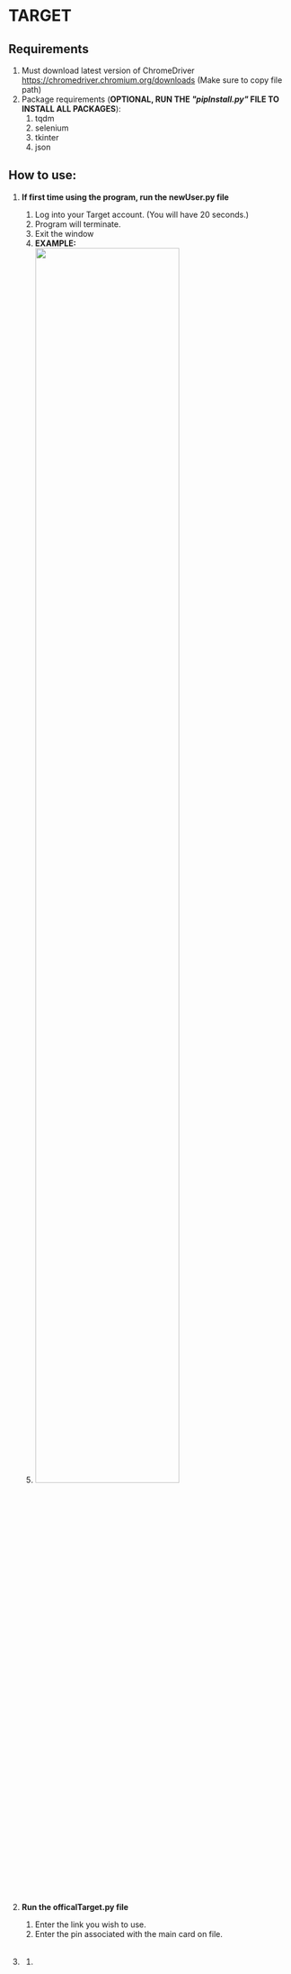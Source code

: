 # TARGET

## Requirements
1. Must download latest version of ChromeDriver https://chromedriver.chromium.org/downloads (Make sure to copy file path)
1. Package requirements (**OPTIONAL, RUN THE *"pipInstall.py"* FILE TO INSTALL ALL PACKAGES**):
   1. tqdm
   1. selenium
   1. tkinter
   1. json


## How to use:
1. **If first time using the program, run the newUser.py file**
   1. Log into your Target account. (You will have 20 seconds.)
   1. Program will terminate.
   1. Exit the window
   1. **EXAMPLE:**
   1. <img src="https://i.imgur.com/ZNrp076.gif" width="75%" height="75%">

   
   
   
1. **Run the officalTarget.py file**
   1. Enter the link you wish to use.
   1. Enter the pin associated with the main card on file.
   


1. ######
   1. ######

